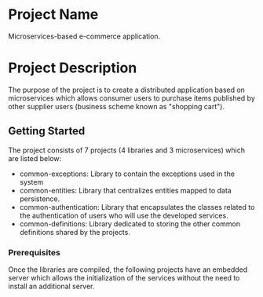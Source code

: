 # Project Name
Microservices-based e-commerce application.

# Project Description
The purpose of the project is to create a distributed application based on microservices which allows consumer users to purchase items published by other supplier users (business scheme known as "shopping cart").

## Getting Started
The project consists of 7 projects (4 libraries and 3 microservices) which are listed below:

* common-exceptions: Library to contain the exceptions used in the system
* common-entities: Library that centralizes entities mapped to data persistence.
* common-authentication: Library that encapsulates the classes related to the authentication of users who will use the developed services.
* common-definitions: Library dedicated to storing the other common definitions shared by the projects.

### Prerequisites
Once the libraries are compiled, the following projects have an embedded server which allows the initialization of the services without the need to install an additional server.
